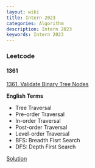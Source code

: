 ```yaml
---
layout: wiki
title: Intern 2023
categories: Algorithm
description: Intern 2023
keywords: Intern 2023
---
```


### Leetcode

#### 1361

[1361. Validate Binary Tree Nodes](https://leetcode.com/problems/validate-binary-tree-nodes/description/)

**English Terms**

- Tree Traversal
- Pre-order Traversal
- In-order Traversal
- Post-order Traversal
- Level-order Traversal
- BFS: Breadth Fisrt Search
- DFS: Depth First Search

[Solution](https://leetcode.com/problems/validate-binary-tree-nodes/solutions/4176918/93-31-bfs-dfs-explained-intuition)

